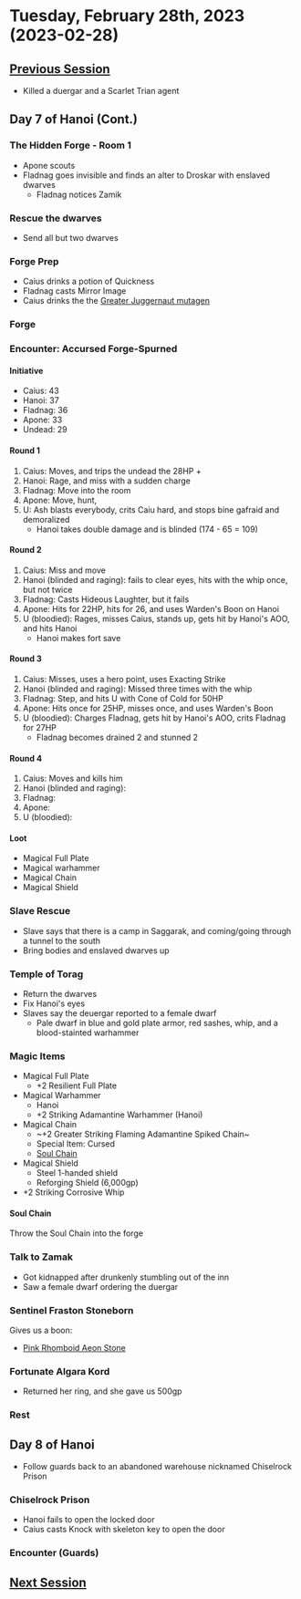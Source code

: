 # Tuesday, February 28th, 2023 (2023-02-28)

## [Previous Session](./2023-02-07.md)

- Killed a duergar and a Scarlet Trian agent

## Day 7 of Hanoi (Cont.)

### The Hidden Forge - Room 1

- Apone scouts
- Fladnag goes invisible and finds an alter to Droskar with enslaved dwarves
   - Fladnag notices Zamik

### Rescue the dwarves

- Send all but two dwarves 

### Forge Prep

- Caius drinks a potion of Quickness
- Fladnag casts Mirror Image
- Caius drinks the the [Greater Juggernaut mutagen](https://2e.aonprd.com/Equipment.aspx?ID=94)

### Forge

### Encounter: Accursed Forge-Spurned

#### Initiative

- Caius: 43
- Hanoi: 37
- Fladnag: 36
- Apone: 33
- Undead: 29

#### Round 1

1. Caius: Moves, and trips the undead the 28HP + 
1. Hanoi: Rage, and miss with a sudden charge
1. Fladnag: Move into the room
1. Apone: Move, hunt, 
1. U: Ash blasts everybody, crits Caiu hard, and stops bine gafraid and demoralized
   - Hanoi takes double damage and is blinded (174 - 65 = 109)

#### Round 2

1. Caius: Miss and move
1. Hanoi (blinded and raging): fails to clear eyes, hits with the whip once, but not twice
1. Fladnag: Casts Hideous Laughter, but it fails
1. Apone: Hits for 22HP, hits for 26, and uses Warden's Boon on Hanoi
1. U (bloodied): Rages, misses Caius, stands up, gets hit by Hanoi's AOO, and hits Hanoi
   - Hanoi makes fort save

#### Round 3

1. Caius: Misses, uses a hero point, uses Exacting Strike
1. Hanoi (blinded and raging): Missed three times with the whip
1. Fladnag: Step, and hits U with Cone of Cold for 50HP
1. Apone: Hits once for 25HP, misses once, and uses Warden's Boon
1. U (bloodied): Charges Fladnag, gets hit by Hanoi's AOO, crits Fladnag for 27HP
   - Fladnag becomes drained 2 and stunned 2

#### Round 4

1. Caius: Moves and kills him
1. Hanoi (blinded and raging): 
1. Fladnag: 
1. Apone: 
1. U (bloodied): 

#### Loot

- Magical Full Plate
- Magical warhammer
- Magical Chain
- Magical Shield

### Slave Rescue

- Slave says that there is a camp in Saggarak, and coming/going through a tunnel to the south
- Bring bodies and enslaved dwarves up

### Temple of Torag

- Return the dwarves
- Fix Hanoi's eyes
- Slaves say the deuergar reported to a female dwarf
   - Pale dwarf in blue and gold plate armor, red sashes, whip, and a blood-stainted warhammer

### Magic Items

- Magical Full Plate
   - +2 Resilient Full Plate
- Magical Warhammer
   - Hanoi
   - +2 Striking Adamantine Warhammer (Hanoi)
- Magical Chain 
   - ~+2 Greater Striking Flaming Adamantine Spiked Chain~
   - Special Item: Cursed
   - [Soul Chain](https://2e.aonprd.com/Equipment.aspx?ID=1737)
- Magical Shield
   - Steel 1-handed shield
   - Reforging Shield (6,000gp)
- +2 Striking Corrosive Whip

#### Soul Chain

Throw the Soul Chain into the forge

### Talk to Zamak

- Got kidnapped after drunkenly stumbling out of the inn
- Saw a female dwarf ordering the duergar

### Sentinel Fraston Stoneborn

Gives us a boon:

- [Pink Rhomboid Aeon Stone](https://2e.aonprd.com/Equipment.aspx?ID=407) 

### Fortunate Algara Kord

- Returned her ring, and she gave us 500gp

### Rest 

## Day 8 of Hanoi

- Follow guards back to an abandoned warehouse nicknamed Chiselrock Prison

### Chiselrock Prison

- Hanoi fails to open the locked door
- Caius casts Knock with skeleton key to open the door

### Encounter (Guards)

## [Next Session](./2022-XX-XX.md)
